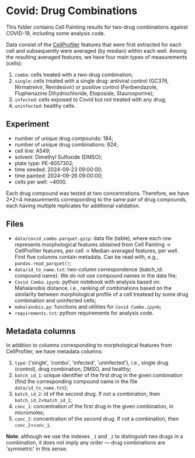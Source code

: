 # Covid: Drug Combinations

This folder contains Cell Painting results for two-drug combinations against COVID-19, including some analysis code.

Data consist of the [CellProfiler](https://github.com/CellProfiler/CellProfiler.git) features that were first extracted for each cell and subsequently were averaged (by median) within each well. Among the resulting averaged features, we have four main types of measurements (cells):
1. `combo`: cells treated with a two-drug combination;
2. `single`: cells treated with a single drug: antiviral control (GC376, Nirmatrelvir, Remdesivir) or positive control (Fenbendazole, Fluphenazine Dihydrochloride, Etoposide, Staurosporine);
2. `infected`: cells exposed to Covid but not treated with any drug;
3. `uninfected`: healthy cells.

## Experiment
- number of unique drug compounds: 184;
- number of unique drug combinations: 924;
- cell line: A549;
- solvent: Dimethyl Sulfoxide (DMSO);
- plate type: PE-6057302;
- time seeded: 2024-09-23 09:00:00;
- time painted: 2024-09-26 09:00:00;
- cells per well: ~4000.

Each drug compound was tested at two concentrations. Therefore, we have 2\*2=4 measurements corresponding to the same pair of drug compounds, each having multiple replicates for additional validation.


## Files
- `data/covid_combo.parquet.gzip`: data file (table), where each row represents morphological features obtained from Cell Painting -> CellProfiler features, per cell -> Median-averaged features, per well. First five columns contain metadata. Can be read with, e.g., `pandas.read_parquet()`;
- `data/id_to_name.txt`: two-column correspondence {batch_id: compound name}. We do not use compound names in the data file;
- `Covid Combo.ipynb`: python notebook with analysis based on Mahalanobis distance, i.e., ranking of combinations based on the similarity between morphological profile of a cell treatead by some drug combination and uninfected cells;
- `mahalanobis.py`: functions and utilities for `Covid Combo.ipynb`;
- `requirements.txt`: python requirements for analysis code.


## Metadata columns
In addition to columns corresponding to morphological features from CellProfiler, we have metadata columns:
1. `type`: {'single', 'combo', 'infected', 'uninfected'}, i.e., single drug (control), drug combination, DMSO, and healthy;
2. `batch_id_1`: unique identifier of the first drug in the given combination (find the corresponding compound name in the file `data/id_to_name.txt`);
3. `batch_id_2`: id of the second drug. If not a combination, then `batch_id_2`=`batch_id_1`;
4. `conc_1`: concentration of the first drug in the given combination, in micromoles;
5. `conc_2`: concentration of the second drug. If not a combination, then `conc_2`=`conc_1`.

**Note**: although we use the indexes `_1` and `_2` to distinguish two drugs in a combination, it does not imply any order –– drug combinations are 'symmetric' in this sense.